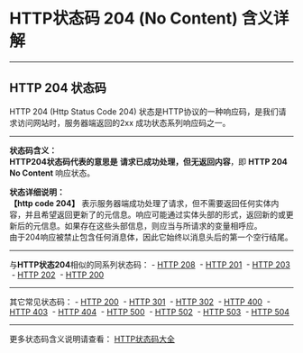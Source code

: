 # HTTP状态码 204 (No Content) 含义详解

---

## HTTP 204 状态码

HTTP 204 (Http Status Code 204) 状态是HTTP协议的一种响应码，是我们请求访问网站时，服务器端返回的2xx 成功状态系列响应码之一。

---

**状态码含义：**  
**HTTP204状态码代表的意思是** **请求已成功处理，但无返回内容**，即 **HTTP 204 No Content** 响应状态。

**状态详细说明：**  
**【http code 204】** 表示服务器端成功处理了请求，但不需要返回任何实体内容，并且希望返回更新了的元信息。响应可能通过实体头部的形式，返回新的或更新后的元信息。如果存在这些头部信息，则应当与所请求的变量相呼应。  
由于204响应被禁止包含任何消息体，因此它始终以消息头后的第一个空行结尾。

  

---

与**HTTP状态204**相似的同系列状态码： - [HTTP 208](https://github.com/CrayonL/AllHttpStatusCodes/blob/master/HTTPStatusCode/2xx_Success/Code_208.md "HTTP 208详细说明")
 - [HTTP 201](https://github.com/CrayonL/AllHttpStatusCodes/blob/master/HTTPStatusCode/2xx_Success/Code_201.md "HTTP 201详细说明")
 - [HTTP 203](https://github.com/CrayonL/AllHttpStatusCodes/blob/master/HTTPStatusCode/2xx_Success/Code_203.md "HTTP 203详细说明")
 - [HTTP 202](https://github.com/CrayonL/AllHttpStatusCodes/blob/master/HTTPStatusCode/2xx_Success/Code_202.md "HTTP 202详细说明")
 - [HTTP 200](https://github.com/CrayonL/AllHttpStatusCodes/blob/master/HTTPStatusCode/2xx_Success/Code_200.md "HTTP 200详细说明")

---

其它常见状态码： - [HTTP 200](https://github.com/CrayonL/AllHttpStatusCodes/blob/master/HTTPStatusCode/2xx_Success/Code_200.md "HTTP 200详细说明")
 - [HTTP 301](https://github.com/CrayonL/AllHttpStatusCodes/blob/master/HTTPStatusCode/3xx_Redirection/Code_301.md "HTTP 301详细说明")
 - [HTTP 302](https://github.com/CrayonL/AllHttpStatusCodes/blob/master/HTTPStatusCode/3xx_Redirection/Code_302.md "HTTP 302详细说明")
 - [HTTP 400](https://github.com/CrayonL/AllHttpStatusCodes/blob/master/HTTPStatusCode/4xx_ClientErrors/Code_400.md "HTTP 400详细说明")
 - [HTTP 403](https://github.com/CrayonL/AllHttpStatusCodes/blob/master/HTTPStatusCode/4xx_ClientErrors/Code_403.md "HTTP 403详细说明")
 - [HTTP 404](https://github.com/CrayonL/AllHttpStatusCodes/blob/master/HTTPStatusCode/4xx_ClientErrors/Code_404.md "HTTP 404详细说明")
 - [HTTP 500](https://github.com/CrayonL/AllHttpStatusCodes/blob/master/HTTPStatusCode/5xx_ServerErrors/Code_500.md "HTTP 500详细说明")
 - [HTTP 502](https://github.com/CrayonL/AllHttpStatusCodes/blob/master/HTTPStatusCode/5xx_ServerErrors/Code_502.md "HTTP 502详细说明")
 - [HTTP 503](https://github.com/CrayonL/AllHttpStatusCodes/blob/master/HTTPStatusCode/5xx_ServerErrors/Code_503.md "HTTP 503详细说明")
 - [HTTP 504](https://github.com/CrayonL/AllHttpStatusCodes/blob/master/HTTPStatusCode/5xx_ServerErrors/Code_504.md "HTTP 504详细说明")

---

更多状态码含义说明请查看： [HTTP状态码大全](https://github.com/CrayonL/AllHttpStatusCodes)
